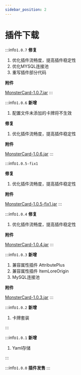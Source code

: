 ```yaml
---
sidebar_position: 2
---
```


# 插件下载

:::info`1.0.7`
**修复**

1. 优化插件流畅度，提高插件稳定性
2. 优化MYSQL连接池
3. 重写插件部分代码

**附件**

[MonsterCard-1.0.7.jar](https://www.goodmc.cn/plugin/MonsterCard/MonsterCard-1.0.7.jar)
:::

:::info`1.0.6`
**新增**

1. 配置文件未添加的卡牌将不生效

**修复**

1. 优化插件流畅度，提高插件稳定性

**附件**

[MonsterCard-1.0.6.jar](https://www.goodmc.cn/plugin/MonsterCard/MonsterCard-1.0.6.jar)
:::

:::info`1.0.5-fix1`

**修复**

1. 优化插件流畅度，提高插件稳定性

**附件**

[MonsterCard-1.0.5-fix1.jar](https://www.goodmc.cn/plugin/MonsterCard/MonsterCard-1.0.5-fix1.jar)
:::

:::info`1.0.4`
**修复**

1. 优化插件流畅度，提高插件稳定性

**附件**

[MonsterCard-1.0.4.jar](https://www.goodmc.cn/plugin/MonsterCard/MonsterCard-1.0.4.jar)
:::

:::info`1.0.3`
**新增**

1. 兼容属性插件 AttributePlus
2. 兼容属性插件 ItemLoreOrigin
3. MySQL连接池

**附件**

[MonsterCard-1.0.3.jar](https://www.goodmc.cn/plugin/MonsterCard/MonsterCard-1.0.3.jar)
:::

:::info`1.0.2`
**新增**

1. 卡牌套装

:::

:::info`1.0.1`
**新增**

1. Yaml存储

:::

:::info`1.0.0`
**插件发售**
:::
